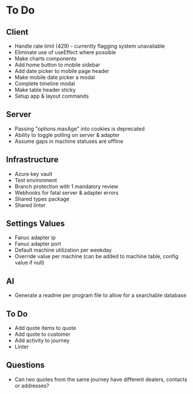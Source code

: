 # To Do

## Client

- Handle rate limit (429) - currently flagging system unavailable
- Eliminate use of useEffect where possible
- Make charts components
- Add home button to mobile sidebar
- Add date picker to mobile page header
- Make mobile date picker a modal
- Complete timeline modal
- Make table header sticky
- Setup app & layout commands

## Server

- Passing "options.maxAge" into cookies is deprecated
- Ability to toggle polling on server & adapter
- Assume gaps in machine statuses are offline

## Infrastructure

- Azure key vault
- Test environment
- Branch protection with 1 mandatory review
- Webhooks for fatal server & adapter errors
- Shared types package
- Shared linter

## Settings Values

- Fanuc adapter ip
- Fanuc adapter port
- Default machine utilization per weekday
- Override value per machine (can be added to machine table, config value if null)

## AI

- Generate a readme per program file to allow for a searchable database

## To Do

- Add quote items to quote
- Add quote to customer
- Add activity to journey
- Linter

## Questions

- Can two quotes from the same journey have different dealers, contacts or addresses?
